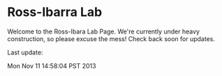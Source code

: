 # Ross-Ibarra Lab

Welcome to the Ross-Ibara Lab Page. We're currently under heavy construction, so please excuse the mess! Check back soon for updates. 

Last update:


Mon Nov 11 14:58:04 PST 2013
